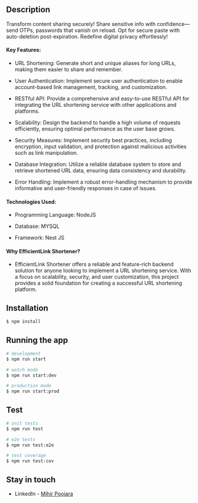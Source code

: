 ## Description

Transform content sharing securely! Share sensitive info with confidence—send OTPs, passwords that vanish on reload. Opt for secure paste with auto-deletion post-expiration. Redefine digital privacy effortlessly!

#### Key Features:

- URL Shortening: Generate short and unique aliases for long URLs, making them easier to share and remember.

- User Authentication: Implement secure user authentication to enable account-based link management, tracking, and customization.

- RESTful API: Provide a comprehensive and easy-to-use RESTful API for integrating the URL shortening service with other applications and platforms.

- Scalability: Design the backend to handle a high volume of requests efficiently, ensuring optimal performance as the user base grows.

- Security Measures: Implement security best practices, including encryption, input validation, and protection against malicious activities such as link manipulation.

- Database Integration: Utilize a reliable database system to store and retrieve shortened URL data, ensuring data consistency and durability.

- Error Handling: Implement a robust error-handling mechanism to provide informative and user-friendly responses in case of issues.

#### Technologies Used:

- Programming Language: NodeJS

- Database: MYSQL

- Framework: Nest JS

#### Why EfficientLink Shortener?

- EfficientLink Shortener offers a reliable and feature-rich backend solution for anyone looking to implement a URL shortening service. With a focus on scalability, security, and user customization, this project provides a solid foundation for creating a successful URL shortening platform.

## Installation

```bash
$ npm install
```

## Running the app

```bash
# development
$ npm run start

# watch mode
$ npm run start:dev

# production mode
$ npm run start:prod
```

## Test

```bash
# unit tests
$ npm run test

# e2e tests
$ npm run test:e2e

# test coverage
$ npm run test:cov
```

## Stay in touch

- LinkedIn - [Mihir Poojara](https://www.linkedin.com/in/mihir-poojara-053346154/)
